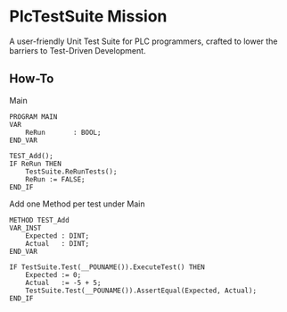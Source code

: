 # PlcTestSuite Mission

A user-friendly Unit Test Suite for PLC programmers, crafted to lower the barriers to Test-Driven Development.

## How-To

Main
```
PROGRAM MAIN
VAR
	ReRun		: BOOL;
END_VAR

TEST_Add();
IF ReRun THEN
	TestSuite.ReRunTests();
	ReRun := FALSE;
END_IF
```

Add one Method per test under Main
```
METHOD TEST_Add
VAR_INST
	Expected : DINT;
	Actual	 : DINT;
END_VAR

IF TestSuite.Test(__POUNAME()).ExecuteTest() THEN
	Expected := 0;
	Actual	 := -5 + 5;
	TestSuite.Test(__POUNAME()).AssertEqual(Expected, Actual);
END_IF
```
